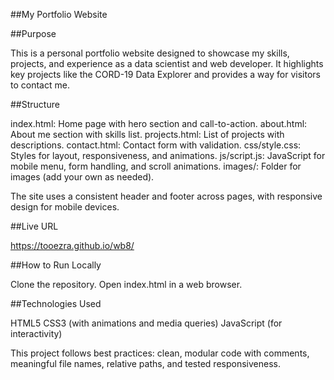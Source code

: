 ##My Portfolio Website

##Purpose

This is a personal portfolio website designed to showcase my skills, projects, and experience as a data scientist and web developer. It highlights key projects like the CORD-19 Data Explorer and provides a way for visitors to contact me.

##Structure

index.html: Home page with hero section and call-to-action.
about.html: About me section with skills list.
projects.html: List of projects with descriptions.
contact.html: Contact form with validation.
css/style.css: Styles for layout, responsiveness, and animations.
js/script.js: JavaScript for mobile menu, form handling, and scroll animations.
images/: Folder for images (add your own as needed).

The site uses a consistent header and footer across pages, with responsive design for mobile devices.

##Live URL

https://tooezra.github.io/wb8/

##How to Run Locally

Clone the repository.
Open index.html in a web browser.

##Technologies Used

HTML5
CSS3 (with animations and media queries)
JavaScript (for interactivity)

This project follows best practices: clean, modular code with comments, meaningful file names, relative paths, and tested responsiveness.
